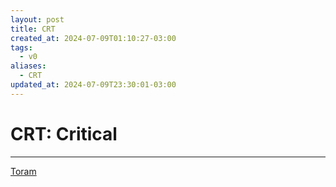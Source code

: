 ```yaml
---
layout: post
title: CRT
created_at: 2024-07-09T01:10:27-03:00
tags:
  - v0
aliases:
  - CRT
updated_at: 2024-07-09T23:30:01-03:00
---
```

# CRT: Critical
---

[Toram](_draft/2024/07/2024-07-06-Toram.md)